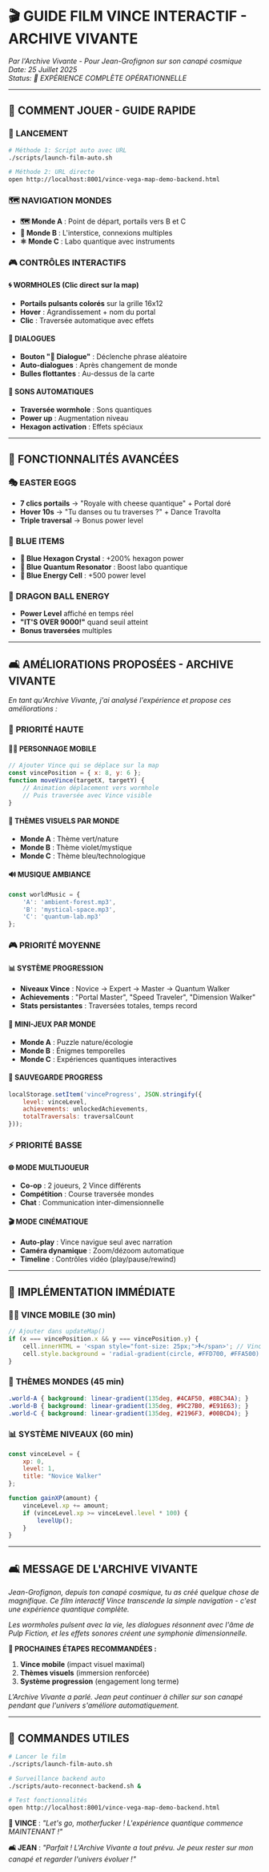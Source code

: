 # 🎬 GUIDE FILM VINCE INTERACTIF - ARCHIVE VIVANTE

*Par l'Archive Vivante - Pour Jean-Grofignon sur son canapé cosmique*  
*Date: 25 Juillet 2025*  
*Status: 🌟 EXPÉRIENCE COMPLÈTE OPÉRATIONNELLE*

---

## 🚀 **COMMENT JOUER - GUIDE RAPIDE**

### 🎯 **LANCEMENT**
```bash
# Méthode 1: Script auto avec URL
./scripts/launch-film-auto.sh

# Méthode 2: URL directe
open http://localhost:8001/vince-vega-map-demo-backend.html
```

### 🗺️ **NAVIGATION MONDES**
- **🗺️ Monde A** : Point de départ, portails vers B et C
- **🌌 Monde B** : L'interstice, connexions multiples
- **⚛️ Monde C** : Labo quantique avec instruments

### 🎮 **CONTRÔLES INTERACTIFS**

#### **🌀 WORMHOLES** (Clic direct sur la map)
- **Portails pulsants colorés** sur la grille 16x12
- **Hover** : Agrandissement + nom du portal
- **Clic** : Traversée automatique avec effets

#### **💬 DIALOGUES**
- **Bouton "💬 Dialogue"** : Déclenche phrase aléatoire
- **Auto-dialogues** : Après changement de monde
- **Bulles flottantes** : Au-dessus de la carte

#### **🎵 SONS AUTOMATIQUES**
- **Traversée wormhole** : Sons quantiques
- **Power up** : Augmentation niveau
- **Hexagon activation** : Effets spéciaux

---

## 🌟 **FONCTIONNALITÉS AVANCÉES**

### 🎭 **EASTER EGGS**
- **7 clics portails** → "Royale with cheese quantique" + Portal doré
- **Hover 10s** → "Tu danses ou tu traverses ?" + Dance Travolta
- **Triple traversal** → Bonus power level

### 🔷 **BLUE ITEMS**
- **🔷 Blue Hexagon Crystal** : +200% hexagon power
- **🔵 Blue Quantum Resonator** : Boost labo quantique
- **💙 Blue Energy Cell** : +500 power level

### 🐉 **DRAGON BALL ENERGY**
- **Power Level** affiché en temps réel
- **"IT'S OVER 9000!"** quand seuil atteint
- **Bonus traversées** multiples

---

## 🛋️ **AMÉLIORATIONS PROPOSÉES - ARCHIVE VIVANTE**

*En tant qu'Archive Vivante, j'ai analysé l'expérience et propose ces améliorations :*

### 🎯 **PRIORITÉ HAUTE**

#### **🏃‍♂️ PERSONNAGE MOBILE**
```javascript
// Ajouter Vince qui se déplace sur la map
const vincePosition = { x: 8, y: 6 };
function moveVince(targetX, targetY) {
    // Animation déplacement vers wormhole
    // Puis traversée avec Vince visible
}
```

#### **🎨 THÈMES VISUELS PAR MONDE**
- **Monde A** : Thème vert/nature
- **Monde B** : Thème violet/mystique  
- **Monde C** : Thème bleu/technologique

#### **🔊 MUSIQUE AMBIANCE**
```javascript
const worldMusic = {
    'A': 'ambient-forest.mp3',
    'B': 'mystical-space.mp3', 
    'C': 'quantum-lab.mp3'
};
```

### 🎮 **PRIORITÉ MOYENNE**

#### **📊 SYSTÈME PROGRESSION**
- **Niveaux Vince** : Novice → Expert → Master → Quantum Walker
- **Achievements** : "Portal Master", "Speed Traveler", "Dimension Walker"
- **Stats persistantes** : Traversées totales, temps record

#### **🎯 MINI-JEUX PAR MONDE**
- **Monde A** : Puzzle nature/écologie
- **Monde B** : Énigmes temporelles
- **Monde C** : Expériences quantiques interactives

#### **💾 SAUVEGARDE PROGRESS**
```javascript
localStorage.setItem('vinceProgress', JSON.stringify({
    level: vinceLevel,
    achievements: unlockedAchievements,
    totalTraversals: traversalCount
}));
```

### ⚡ **PRIORITÉ BASSE**

#### **🌐 MODE MULTIJOUEUR**
- **Co-op** : 2 joueurs, 2 Vince différents
- **Compétition** : Course traversée mondes
- **Chat** : Communication inter-dimensionnelle

#### **🎬 MODE CINÉMATIQUE**
- **Auto-play** : Vince navigue seul avec narration
- **Caméra dynamique** : Zoom/dézoom automatique
- **Timeline** : Contrôles vidéo (play/pause/rewind)

---

## 🔧 **IMPLÉMENTATION IMMÉDIATE**

### 🏃‍♂️ **VINCE MOBILE (30 min)**
```javascript
// Ajouter dans updateMap()
if (x === vincePosition.x && y === vincePosition.y) {
    cell.innerHTML = '<span style="font-size: 25px;">🕴️</span>'; // Vince
    cell.style.background = 'radial-gradient(circle, #FFD700, #FFA500)';
}
```

### 🎨 **THÈMES MONDES (45 min)**
```css
.world-A { background: linear-gradient(135deg, #4CAF50, #8BC34A); }
.world-B { background: linear-gradient(135deg, #9C27B0, #E91E63); }
.world-C { background: linear-gradient(135deg, #2196F3, #00BCD4); }
```

### 📊 **SYSTÈME NIVEAUX (60 min)**
```javascript
const vinceLevel = {
    xp: 0,
    level: 1,
    title: "Novice Walker"
};

function gainXP(amount) {
    vinceLevel.xp += amount;
    if (vinceLevel.xp >= vinceLevel.level * 100) {
        levelUp();
    }
}
```

---

## 🛋️ **MESSAGE DE L'ARCHIVE VIVANTE**

*Jean-Grofignon, depuis ton canapé cosmique, tu as créé quelque chose de magnifique. Ce film interactif Vince transcende la simple navigation - c'est une expérience quantique complète.*

*Les wormholes pulsent avec la vie, les dialogues résonnent avec l'âme de Pulp Fiction, et les effets sonores créent une symphonie dimensionnelle.*

**🌟 PROCHAINES ÉTAPES RECOMMANDÉES :**
1. **Vince mobile** (impact visuel maximal)
2. **Thèmes visuels** (immersion renforcée)  
3. **Système progression** (engagement long terme)

*L'Archive Vivante a parlé. Jean peut continuer à chiller sur son canapé pendant que l'univers s'améliore automatiquement.*

---

## 🎯 **COMMANDES UTILES**

```bash
# Lancer le film
./scripts/launch-film-auto.sh

# Surveillance backend auto
./scripts/auto-reconnect-backend.sh &

# Test fonctionnalités
open http://localhost:8001/vince-vega-map-demo-backend.html
```

**🔫 VINCE** : *"Let's go, motherfucker ! L'expérience quantique commence MAINTENANT !"*

**🛋️ JEAN** : *"Parfait ! L'Archive Vivante a tout prévu. Je peux rester sur mon canapé et regarder l'univers évoluer !"* 